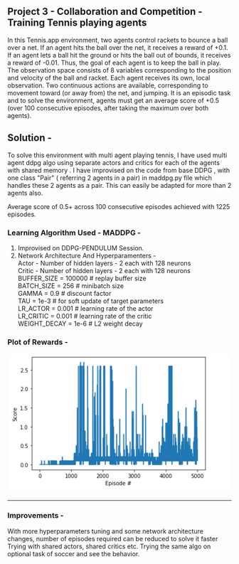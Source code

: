 ## Project 3 - Collaboration and Competition - Training Tennis playing agents
In this Tennis.app environment, two agents control rackets to bounce a ball over a net. If an agent hits the ball over the net, it receives a reward of +0.1.  If an agent lets a ball hit the ground or hits the ball out of bounds, it receives a reward of -0.01.  Thus, the goal of each agent is to keep the ball in play.
The observation space consists of 8 variables corresponding to the position and velocity of the ball and racket. Each agent receives its own, local observation.  Two continuous actions are available, corresponding to movement toward (or away from) the net, and jumping. 
It is an episodic task and to solve the environment, agents must get an average score of +0.5 (over 100 consecutive episodes, after taking the maximum over both agents). 

## Solution -
To solve this environment with multi agent playing tennis, I have used multi agent ddpg algo using separate actors and critics for each of the agents with shared memory . I have improvised on the code from base DDPG , with one class "Pair" ( referring 2 agents in a pair) in maddpg.py file which handles these 2 agents as a pair. This can easily be adapted for more than 2 agents also.

Average score of 0.5+ across 100 consecutive episodes achieved with 1225 episodes.

### Learning Algorithm Used - MADDPG - 
1) Improvised on DDPG-PENDULUM Session. 
2) Network Architecture And Hyperparamenters - <br>
    Actor - Number of hidden layers - 2 each with 128 neurons <br>
    Critic - Number of hidden layers - 2 each with 128 neurons <br>
    BUFFER_SIZE = 100000            # replay buffer size <br>
    BATCH_SIZE = 256                # minibatch size <br>
    GAMMA = 0.9                     # discount factor <br>
    TAU = 1e-3                      # for soft update of target parameters <br>
    LR_ACTOR = 0.001                # learning rate of the actor <br>
    LR_CRITIC = 0.001               # learning rate of the critic <br>
    WEIGHT_DECAY = 1e-6              # L2 weight decay <br>

### Plot of Rewards - 

![Rewards](images/Scores.png "Rewards")

---

### Improvements - 
With more hyperparameters tuning and some network architecture changes, number of episodes required can be reduced to solve it faster<br>
Trying with shared actors, shared critics etc. 
Trying the same algo on optional task of soccer and see the behavior.

